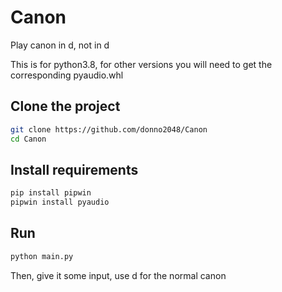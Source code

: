 # Canon

Play canon in d, not in d

This is for python3.8, for other versions you will need to get the corresponding pyaudio.whl

## Clone the project

```sh
git clone https://github.com/donno2048/Canon
cd Canon
```

## Install requirements

```sh
pip install pipwin
pipwin install pyaudio
```

## Run

```sh
python main.py
```

Then, give it some input, use d for the normal canon
